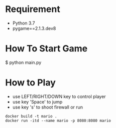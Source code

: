 # Requirement
* Python 3.7
* pygame==2.1.3.dev8

# How To Start Game
$ python main.py

# How to Play
* use LEFT/RIGHT/DOWN key to control player
* use key 'Space' to jump
* use key 's' to shoot firewall or run


```
docker build -t mario .
docker run -itd --name mario -p 8080:8080 mario
```

